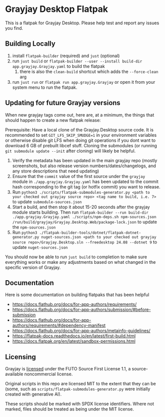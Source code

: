 # Grayjay Desktop Flatpak

This is a flatpak for Grayjay Desktop. Please help test and report any issues you find.

## Building Locally

1. install `flatpak-builder` (required) and `just` (optional)
2. run `just build` or `flatpak-builder --user --install build-dir app.grayjay.Grayjay.yaml` to build the flatpak
   1. there is also the `clean-build` shortcut which adds the `--force-clean` arg
3. run `just run` or `flatpak run app.grayjay.Grayjay` or open it from your system menu to run the flatpak.


## Updating for future Grayjay versions

When new grayjay tags come out, here are, at a minimum, the things that should happen to create a new flatpak release:

Prerequisite: Have a local clone of the Grayjay.Desktop source code. It is recommended to set `GIT_LFS_SKIP_SMUDGE=1` in your environment variables or otherwise disable git LFS when doing git operations if you dont want to download 6 GB of prebuilt libcef stuff. Cloning the submodules (or running `git submodule update --init` after cloning) will likely be helpful.


1. Verify the metadata has been updated in the main grayjay repo (mostly screenshots, but also release version numbers/dates/changelogs, and any store descriptions that need updating)
2. Ensure that the `commit` value of the first source under the `grayjay` module in `./app.grayjay.Grayjay.yaml` has been updated to the commit hash corresponding to the git tag (or hotfix commit) you want to release.
3. Run `python3 ./scripts/flatpak-submodules-generator.py <path to your checked out grayjay source repo> <tag name to build, i.e. 7>` to update `submodule-sources.json`
4. Start a build, and then stop it about 15-20 seconds after the grayjay module starts building. Then run `flatpak-builder --run build-dir ./app.grayjay.Grayjay.yaml ./scripts/npm-deps.sh npm-sources.json /run/build/grayjay/Grayjay.Desktop.Web/package-lock.json` to update the `npm-sources.json`
5. Run `python3 ./flatpak-builder-tools/dotnet/flatpak-dotnet-generator.py nuget-sources.json <path to your checked out grayjay source repo>/Grayjay.Desktop.sln --freedesktop 24.08 --dotnet 9` to update `nuget-sources.json`

You should now be able to run `just build` to completion to make sure everything works or make any adjustments based on what changed in the specific version of Grayjay.


## Documentation

Here is some documentation on building flatpaks that has been helpful

- https://docs.flathub.org/docs/for-app-authors/requirements/
- https://docs.flathub.org/docs/for-app-authors/submission/#before-submission
- https://docs.flathub.org/docs/for-app-authors/requirements/#dependency-manifest
- https://docs.flathub.org/docs/for-app-authors/metainfo-guidelines/
- https://flatpak-docs.readthedocs.io/en/latest/first-build.html
- https://docs.flatpak.org/en/latest/sandbox-permissions.html


## Licensing

Grayjay is [licensed](https://github.com/futo-org/Grayjay.Desktop/blob/master/LICENSE.md) under the FUTO Source First License 1.1, a source-available noncommercial license.

Original scripts in this repo are licensed MIT to the extent that they can be (some, such as `scripts/flatpak-submodules-generator.py` were initially created with generative AI).

These scripts should be marked with SPDX license identifiers. Where not marked, files should be treated as being under the MIT license.

